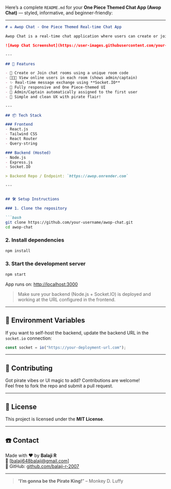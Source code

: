 Here’s a complete `README.md` for your **One Piece Themed Chat App (Awop Chat)** — styled, informative, and beginner-friendly:

---

```markdown
# ☠️ Awop Chat - One Piece Themed Real-time Chat App

Awop Chat is a real-time chat application where users can create or join rooms using room codes. Designed with an anime-inspired One Piece theme, this app brings a fun pirate twist to your chatting experience!

![Awop Chat Screenshot](https://user-images.githubusercontent.com/your-screenshot-placeholder.png) <!-- Add screenshot if available -->

---

## 🚀 Features

- 🌊 Create or Join chat rooms using a unique room code
- 🧑‍🤝‍🧑 View online users in each room (shows admin/captain)
- ✨ Real-time message exchange using **Socket.IO**
- 🎨 Fully responsive and One Piece-themed UI
- 🧭 Admin/Captain automatically assigned to the first user
- 📜 Simple and clean UX with pirate flair!

---

## 📦 Tech Stack

### Frontend
- React.js
- Tailwind CSS
- React Router
- Query-string

### Backend (Hosted)
- Node.js
- Express.js
- Socket.IO

> Backend Repo / Endpoint: `https://awop.onrender.com`

---


## 🛠️ Setup Instructions

### 1. Clone the repository

```bash
git clone https://github.com/your-username/awop-chat.git
cd awop-chat
```

### 2. Install dependencies

```bash
npm install
```

### 3. Start the development server

```bash
npm start
```

App runs on: [http://localhost:3000](http://localhost:3000)

> Make sure your backend (Node.js + Socket.IO) is deployed and working at the URL configured in the frontend.

---

## 🔐 Environment Variables

If you want to self-host the backend, update the backend URL in the `socket.io` connection:

```js
const socket = io("https://your-deployment-url.com");
```

---

## 👥 Contributing

Got pirate vibes or UI magic to add? Contributions are welcome!  
Feel free to fork the repo and submit a pull request.

---

## 📜 License

This project is licensed under the **MIT License**.

---

## ☎️ Contact

Made with ❤️ by **Balaji R**  
📧 [balaji648balaji@gmail.com]  
🐙 GitHub: [github.com/balaji-r-2007](https://github.com/balaji-r-2007)

---

> “**I’m gonna be the Pirate King!**” – Monkey D. Luffy  
```